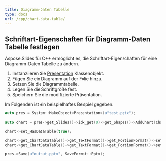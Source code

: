 ```yaml
---
title: Diagramm-Daten Tabelle
type: docs
url: /cpp/chart-data-table/
---
```


## **Schriftart-Eigenschaften für Diagramm-Daten Tabelle festlegen**
Aspose.Slides für C++ ermöglicht es, die Schriftart-Eigenschaften für eine Diagramm-Daten Tabelle zu ändern. 

1. Instanziieren Sie [Presentation](https://reference.aspose.com/slides/cpp/class/aspose.slides.presentation) Klassenobjekt.
1. Fügen Sie ein Diagramm auf der Folie hinzu.
1. Setzen Sie die Diagrammtabelle.
1. Legen Sie die Schriftgröße fest.
1. Speichern Sie die modifizierte Präsentation.

Im Folgenden ist ein beispielhaftes Beispiel gegeben. 

``` cpp
auto pres = System::MakeObject<Presentation>(u"test.pptx");
    
auto chart = pres->get_Slides()->idx_get(0)->get_Shapes()->AddChart(ChartType::ClusteredColumn, 50.0f, 50.0f, 600.0f, 400.0f);

chart->set_HasDataTable(true);

chart->get_ChartDataTable()->get_TextFormat()->get_PortionFormat()->set_FontBold(NullableBool::True);
chart->get_ChartDataTable()->get_TextFormat()->get_PortionFormat()->set_FontHeight(20.0f);

pres->Save(u"output.pptx", SaveFormat::Pptx);
```